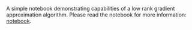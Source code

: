 A simple notebook demonstrating capabilities of a low rank gradient approximation algorithm.
Please read the notebook for more information: [notebook](Low-rank-approximation-demo.ipynb).
